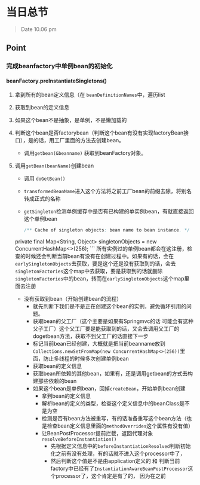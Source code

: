 # 当日总节

> Date 10.06 pm

## Point

### 完成beanfactory中单例bean的初始化

#### beanFactory.preInstantiateSingletons()

1. 拿到所有的bean定义信息（在 `beanDefinitionNames`中，遍历list
2. 获取到bean的定义信息
3. 如果这个bean不是抽象，是单例，不是懒加载的  
4. 判断这个bean是否factorybean（判断这个bean有没有实现factoryBean接口），是的话，用工厂里面的方法去创建bean。

    * 调用`getbean(&beanname)` 获取到beanFactory对象。
5. 调用`getBean(beanName)`创建bean
    * 调用 `doGetBean()`
    * `transformedBeanName`进入这个方法将之前工厂bean的前缀去除，将别名转成正式的名称
    * `getSingleton`检测单例缓存中是否有已构建的单实例bean，有就直接返回这个单例bean

        ```java
        /** Cache of singleton objects: bean name to bean instance. */
	private final Map<String, Object> singletonObjects = new ConcurrentHashMap<>(256);
        ```
        所有实例过的单例bean都会在这注册，检查的时候还会判断当前bean有没有在创建过程中。如果有的话，会在`earlySingletonObjects`去获取，要是这个还是没有获取到的话，会去`singletonFactories`这个map中去获取，要是获取到的话就删除`singletonFactories`中的bean，转而在`earlySingletonObjects`这个map里面去注册
    * 没有获取到bean（开始创建bean的流程）
      * 就先判断下我们是不是正在创建这个bean的实例，避免循环引用的问题。
      * 获取bean的父工厂（这个主要是如果有Springmvc的话  可能会有这种父子工厂）这个父工厂要是能获取到的话，又会去调用父工厂的dogetbean方法，获取不到父工厂的话直接下一步
      * 标记当前bean已经创建，大概就是把当前beanname放到`Collections.newSetFromMap(new ConcurrentHashMap<>(256))`里面，防止多线程的时候多次创建单例bean
      * 获取bean的定义信息
      * 获取bean所依赖的其他bean，如果有，还是调用getbean的方式去构建那些依赖的bean
      * 如果这个bean是单例bean，回掉`createBean`，开始单例bean创建
        * 拿到bean的定义信息
        * 解析bean的定义的类型，检查这个定义信息中的beanClass是不是为空
        * 检测是否有bean方法被重写，有的话准备重写这个bean方法（也是检查bean定义信息里面的`methodOverrides`这个属性有没有值）
        * 让BeanPostProcessor提前拦截，返回代理对象`resolveBeforeInstantiation()`
          * 先根据定义信息中的`beforeInstantiationResolved`判断初始化之前有没有处理，有的话就不进入这个processor中了，
          * 然后判断这个值是不是由application定义的  和  判断当前factory中已经有了`InstantiationAwareBeanPostProcessor`这个processor了，这个肯定是有了的， 因为在之前
